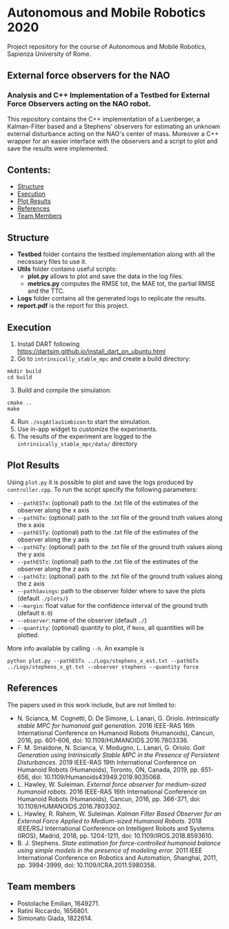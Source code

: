 # Autonomous and Mobile Robotics 2020
Project repository for the course of Autonomous and Mobile Robotics, Sapienza University of Rome.

##  External force observers for the NAO
### Analysis and C++ Implementation of a Testbed for External Force Observers acting on the NAO robot.

This repository contains the C++ implementation of a Luenberger, a Kalman-Filter based and a Stephens' observers for estimating an unknown external disturbance acting on the NAO's center of mass. Moreover a C++ wrapper for an easier interface with the observers and a script to plot and save the results were implemented.


## Contents:

- [Structure](#structure)
- [Execution](#execution)
- [Plot Results](#plot-results)
- [References](#references)
- [Team Members](#team-members)

## Structure
- **Testbed** folder contains the testbed implementation along with all the necessary files to use it.
- **Utils** folder contains useful scripts:
  - **plot.py** allows to plot and save the data in the log files.
  - **metrics.py** computes the RMSE tot, the MAE tot, the partial RMSE and the TTC.
- **Logs** folder contains all the generated logs to replicate the results.
- **report.pdf** is the report for this project.

## Execution
1. Install DART following https://dartsim.github.io/install_dart_on_ubuntu.html
2. Go to `intrinsically_stable_mpc` and create a build directory:
```
mkdir build
cd build
```
3. Build and compile the simulation:
```
cmake ..
make
```
4. Run `./osgAtlasSimbicon` to start the simulation.
5. Use in-app widget to customize the experiments.
6. The results of the experiment are logged to the `intrinsically_stable_mpc/data/` directory

## Plot Results
Using `plot.py` it is possible to plot and save the logs produced by `controller.cpp`. To run the script specify the following parameters:
 * `--pathESTx`: (optional) path to the .txt file of the estimates of the observer along the x axis
 * `--pathGTx`: (optional) path to the .txt file of the ground truth values along the x axis
 * `--pathESTy`: (optional) path to the .txt file of the estimates of the observer along the y axis
 * `--pathGTy`: (optional) path to the .txt file of the ground truth values along the y axis
 * `--pathESTz`: (optional) path to the .txt file of the estimates of the observer along the z axis
 * `--pathGTz`: (optional) path to the .txt file of the ground truth values along the z axis
 * `--pathSavings`: path to the observer folder where to save the plots (default `./plots/`)
 * `--margin`: float value for the confidence interval of the ground truth (default `0.0`)
 * `--observer`: name of the observer (default `./`)
 * `--quantity`: (optional) quantity to plot, if `None`, all quantities will be plotted.
 
 
 More info available by calling `--h`. An example is 

```
python plot.py --pathESTx ../Logs/stephens_x_est.txt --pathGTx ../Logs/stephens_x_gt.txt --observer stephens --quantity force
```

## References

The papers used in this work include, but are not limited to:
	
- N. Scianca, M. Cognetti, D. De Simone, L. Lanari, G. Oriolo. *Intrinsically stable MPC for humanoid gait generation.* 	2016 IEEE-RAS 16th International Conference on Humanoid Robots (Humanoids), Cancun, 2016, pp. 601-606, doi: 10.1109/HUMANOIDS.2016.7803336.
- F. M. Smaldone, N. Scianca, V. Modugno, L. Lanari, G. Oriolo. *Gait Generation using Intrinsically Stable MPC in the Presence of Persistent Disturbances.* 2019 IEEE-RAS 19th International Conference on Humanoid Robots (Humanoids), Toronto, ON, Canada, 2019, pp. 651-656, doi: 10.1109/Humanoids43949.2019.9035068.
- L. Hawley, W. Suleiman. *External force observer for medium-sized humanoid robots.*	2016 IEEE-RAS 16th International Conference on Humanoid Robots (Humanoids), Cancun, 2016, pp. 366-371, doi: 10.1109/HUMANOIDS.2016.7803302.
- L. Hawley, R. Rahem, W. Suleiman. *Kalman Filter Based Observer for an External Force Applied to Medium-sized Humanoid Robots.* 2018 IEEE/RSJ International Conference on Intelligent Robots and Systems (IROS), Madrid, 2018, pp. 1204-1211, doi: 10.1109/IROS.2018.8593610.
- B. J. Stephens. *State estimation for force-controlled humanoid balance using simple models in the presence of modeling error.* 2011 IEEE International Conference on Robotics and Automation, Shanghai, 2011, pp. 3994-3999, doi: 10.1109/ICRA.2011.5980358.

## Team members

- Postolache Emilian, 1649271.
- Ratini Riccardo, 1656801.
- Simionato Giada, 1822614.
